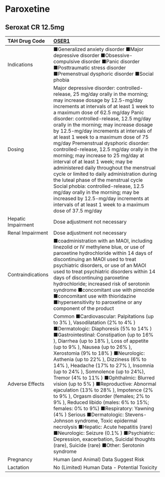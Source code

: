 # Paroxetine

## Seroxat CR 12.5mg

| TAH Drug Code      | [OSER1](https://www.tahsda.org.tw/drugs/hissearch.php?drug_code=OSER1)                                                                                                                                                                                                                                                                                                                                                                                                                                                                                                                                                                                                                                                                                                                                                                                                                                                     |
|:-------------------|:---------------------------------------------------------------------------------------------------------------------------------------------------------------------------------------------------------------------------------------------------------------------------------------------------------------------------------------------------------------------------------------------------------------------------------------------------------------------------------------------------------------------------------------------------------------------------------------------------------------------------------------------------------------------------------------------------------------------------------------------------------------------------------------------------------------------------------------------------------------------------------------------------------------------------|
| Indications        | ■Generalized anxiety disorder ■Major depressive disorder ■Obsessive-compulsive disorder ■Panic disorder ■Posttraumatic stress disorder ■Premenstrual dysphoric disorder ■Social phobia                                                                                                                                                                                                                                                                                                                                                                                                                                                                                                                                                                                                                                                                                                                                     |
| Dosing             | Major depressive disorder: controlled-release, 25 mg/day orally in the morning; may increase dosage by 12.5-mg/day increments at intervals of at least 1 week to a maximum dose of 62.5 mg/day Panic disorder: controlled-release, 12.5 mg/day orally in the morning; may increase dosage by 12.5-mg/day increments at intervals of at least 1 week to a maximum dose of 75 mg/day Premenstrual dysphoric disorder: controlled-release, 12.5 mg/day orally in the morning; may increase to 25 mg/day at interval of at least 1 week; may be administered daily throughout the menstrual cycle or limited to daily administration during the luteal phase of the menstrual cycle Social phobia: controlled-release, 12.5 mg/day orally in the morning; may be increased by 12.5-mg/day increments at intervals of at least 1 week to a maximum dose of 37.5 mg/day                                                          |
| Hepatic Impairment | Dose adjustment not necessary                                                                                                                                                                                                                                                                                                                                                                                                                                                                                                                                                                                                                                                                                                                                                                                                                                                                                              |
| Renal Impairment   | Dose adjustment not necessary                                                                                                                                                                                                                                                                                                                                                                                                                                                                                                                                                                                                                                                                                                                                                                                                                                                                                              |
| Contraindications  | ■coadministration with an MAOI, including linezolid or IV methylene blue, or use of paroxetine hydrochloride within 14 days of discontinuing an MAOI used to treat psychiatric disorders, or use of an MAOI used to treat psychiatric disorders within 14 days of discontinuing paroxetine hydrochloride; increased risk of serotonin syndrome ■concomitant use with pimozide ■concomitant use with thioridazine ■hypersensitivity to paroxetine or any component of the product                                                                                                                                                                                                                                                                                                                                                                                                                                           |
| Adverse Effects    | Common ■Cardiovascular: Palpitations (up to 3% ), Vasodilatation (2% to 4% ) ■Dermatologic: Diaphoresis (5% to 14% ) ■Gastrointestinal: Constipation (up to 16% ), Diarrhea (up to 18% ), Loss of appetite (up to 9% ), Nausea (up to 26% ), Xerostomia (9% to 18% ) ■Neurologic: Asthenia (up to 22% ), Dizziness (6% to 14% ), Headache (17% to 27% ), Insomnia (up to 24% ), Somnolence (up to 24%), Tremor (4% to 11% ) ■Ophthalmic: Blurred vision (up to 5% ) ■Reproductive: Abnormal ejaculation (13% to 28% ), Impotence (2% to 9% ), Orgasm disorder (females; 2% to 9% ), Reduced libido (males: 6% to 15%; females: 0% to 9%) ■Respiratory: Yawning (4% ) Serious ■Dermatologic: Stevens-Johnson syndrome, Toxic epidermal necrolysis ■Hepatic: Acute hepatitis (rare) ■Neurologic: Seizure (0.1% ) ■Psychiatric: Depression, exacerbation, Suicidal thoughts (rare), Suicide (rare) ■Other: Serotonin syndrome |
| Pregnancy          | Human (and Animal) Data Suggest Risk                                                                                                                                                                                                                                                                                                                                                                                                                                                                                                                                                                                                                                                                                                                                                                                                                                                                                       |
| Lactation          | No (Limited) Human Data - Potential Toxicity                                                                                                                                                                                                                                                                                                                                                                                                                                                                                                                                                                                                                                                                                                                                                                                                                                                                               |

